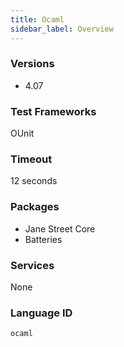 ```yaml
---
title: Ocaml
sidebar_label: Overview
---
```



### Versions

- 4.07

### Test Frameworks
OUnit

### Timeout
12 seconds

### Packages
- Jane Street Core
- Batteries

### Services
None

### Language ID

`ocaml`
